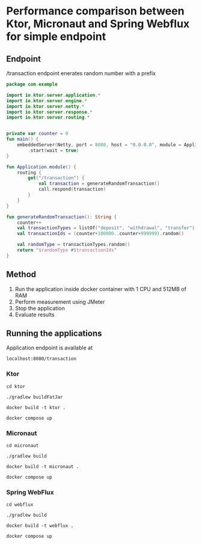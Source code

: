 # Performance comparison between Ktor, Micronaut  and Spring Webflux for simple endpoint

## Endpoint
/transaction endpoint enerates random number with a prefix
```kotlin
package com.example

import io.ktor.server.application.*
import io.ktor.server.engine.*
import io.ktor.server.netty.*
import io.ktor.server.response.*
import io.ktor.server.routing.*


private var counter = 0
fun main() {
    embeddedServer(Netty, port = 8080, host = "0.0.0.0", module = Application::module)
        .start(wait = true)
}

fun Application.module() {
    routing {
        get("/transaction") {
            val transaction = generateRandomTransaction()
            call.respond(transaction)
        }
    }
}

fun generateRandomTransaction(): String {
    counter++
    val transactionTypes = listOf("deposit", "withdrawal", "transfer")
    val transactionIds = (counter+100000..counter+999999).random()

    val randomType = transactionTypes.random()
    return "$randomType #$transactionIds"
}
```

## Method

1. Run the application inside docker container with 1 CPU and 512MB of RAM
2. Perform measurement using JMeter
3. Stop the application
4. Evaluate results

## Running the applications

Application endpoint is available at
```
localhost:8080/transaction
```

### Ktor

```
cd ktor
```
```
./gradlew buildFatJar
```
```
docker build -t ktor .
```
```
docker compose up
```

### Micronaut
```
cd micronaut
```

```
./gradlew build
```
```
docker build -t micronaut .
```
```
docker compose up
```

### Spring WebFlux

```
cd webflux
```
```
./gradlew build
```
```
docker build -t webflux .
```
```
docker compose up
```